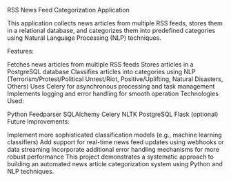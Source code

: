 RSS News Feed Categorization Application

This application collects news articles from multiple RSS feeds, stores them in a relational database, and categorizes them into predefined categories using Natural Language Processing (NLP) techniques.

Features:

Fetches news articles from multiple RSS feeds
Stores articles in a PostgreSQL database
Classifies articles into categories using NLP (Terrorism/Protest/Political Unrest/Riot, Positive/Uplifting, Natural Disasters, Others)
Uses Celery for asynchronous processing and task management
Implements logging and error handling for smooth operation
Technologies Used:

Python
Feedparser
SQLAlchemy
Celery
NLTK
PostgreSQL
Flask (optional)
Future Improvements:

Implement more sophisticated classification models (e.g., machine learning classifiers)
Add support for real-time news feed updates using webhooks or data streaming
Incorporate additional error handling mechanisms for more robust performance
This project demonstrates a systematic approach to building an automated news article categorization system using Python and NLP techniques.
